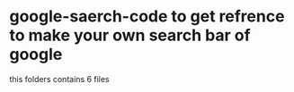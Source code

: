 # google-saerch-code to get refrence to make your own search bar of google
this folders contains 6 files 
